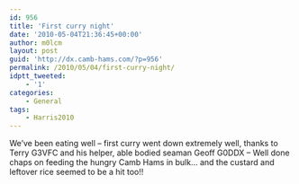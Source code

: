 ```yaml
---
id: 956
title: 'First curry night'
date: '2010-05-04T21:36:45+00:00'
author: m0lcm
layout: post
guid: 'http://dx.camb-hams.com/?p=956'
permalink: /2010/05/04/first-curry-night/
idptt_tweeted:
    - '1'
categories:
    - General
tags:
    - Harris2010
---
```


We’ve been eating well – first curry went down extremely well, thanks to Terry G3VFC and his helper, able bodied seaman Geoff G0DDX – Well done chaps on feeding the hungry Camb Hams in bulk… and the custard and leftover rice seemed to be a hit too!!

<object height="385" width="480"><param name="movie" value="http://www.youtube.com/v/G34AMWMmC9E&hl=en_GB&fs=1&"></param><param name="allowFullScreen" value="true"></param><param name="allowscriptaccess" value="always"></param></object>